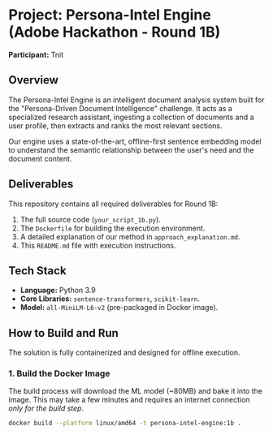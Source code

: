 # Project: Persona-Intel Engine (Adobe Hackathon - Round 1B)

**Participant:** Tnit

## Overview

The Persona-Intel Engine is an intelligent document analysis system built for the "Persona-Driven Document Intelligence" challenge. It acts as a specialized research assistant, ingesting a collection of documents and a user profile, then extracts and ranks the most relevant sections.

Our engine uses a state-of-the-art, offline-first sentence embedding model to understand the semantic relationship between the user's need and the document content.

## Deliverables

This repository contains all required deliverables for Round 1B:
1.  The full source code (`your_script_1b.py`).
2.  The `Dockerfile` for building the execution environment.
3.  A detailed explanation of our method in `approach_explanation.md`.
4.  This `README.md` file with execution instructions.

## Tech Stack
- **Language:** Python 3.9
- **Core Libraries:** `sentence-transformers`, `scikit-learn`.
- **Model:** `all-MiniLM-L6-v2` (pre-packaged in Docker image).

## How to Build and Run

The solution is fully containerized and designed for offline execution.

### 1. Build the Docker Image

The build process will download the ML model (~80MB) and bake it into the image. This may take a few minutes and requires an internet connection *only for the build step*.

```bash
docker build --platform linux/amd64 -t persona-intel-engine:1b .